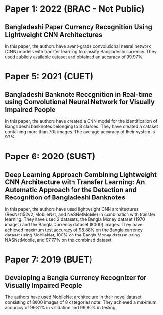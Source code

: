 # Paper 1: 2022 (BRAC - Not Public)
Bangladeshi Paper Currency Recognition Using Lightweight CNN Architectures
---------------------------------------------------
In this paper, the authors have avant-grade convolutional neural network (CNN) models with transfer learning to classify Bangladeshi currency. They used publicly available dataset and obtained an accuracy of 99.97%.

# Paper 5: 2021 (CUET)
Bangladeshi Banknote Recognition in Real-time 
using Convolutional Neural Network for Visually
Impaired People
---------------------------------------------------
In this paper, the authors have created a CNN model for the identification of Bangladeshi banknotes belonging to 8 classes. They have created a dataset containing more than 70k images. The average accuracy of their system is 92%.

# Paper 6: 2020 (SUST)
Deep Learning Approach Combining Lightweight
CNN Architecture with Transfer Learning: An
Automatic Approach for the Detection and
Recognition of Bangladeshi Banknotes
---------------------------------------------------
In this paper, the authors have used lightweight CNN architectures (ResNet152v2, MobileNet, and NASNetMobile) in combination with transfer learning. They have used 2 datasets, the Bangla Money dataset (1970 images) and the Bangla Currency dataset (8000) images.
They have achieved maximum test accuracy of 98.88% on the Bangla currency dataset using MobileNet, 100% on the Bangla Money dataset using NASNetMobile, and 97.77% on the combined dataset.

# Paper 7: 2019 (BUET)
Developing a Bangla Currency Recognizer for
Visually Impaired People
---------------------------------------------------
The authors have used MobileNet architecture in their novel dataset consisting of 8000 images of 8 categories note. They achieved a maximum accuracy of 99.81% in validation and 99.80% in testing.
